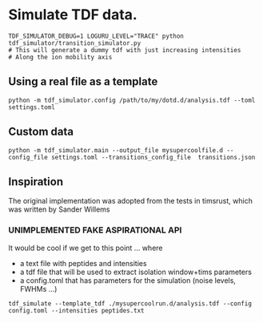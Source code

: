 
# Simulate TDF data.

```shell
TDF_SIMULATOR_DEBUG=1 LOGURU_LEVEL="TRACE" python  tdf_simulator/transition_simulator.py
# This will generate a dummy tdf with just increasing intensities
# Along the ion mobility axis
```

## Using a real file as a template

```shell
python -m tdf_simulator.config /path/to/my/dotd.d/analysis.tdf --toml settings.toml
```


## Custom data

```shell
python -m tdf_simulator.main --output_file mysupercoolfile.d --config_file settings.toml --transitions_config_file  transitions.json
```

## Inspiration

The original implementation was adopted from the tests in timsrust,
which was written by Sander Willems


### UNIMPLEMENTED FAKE ASPIRATIONAL API

It would be cool if we get to this point ... where
- a text file with peptides and intensities
- a tdf file that will be used to extract isolation window+tims parameters
- a config.toml that has parameters for the simulation (noise levels, FWHMs ...)

```
tdf_simulate --template_tdf ./mysupercoolrun.d/analysis.tdf --config config.toml --intensities peptides.txt
```
